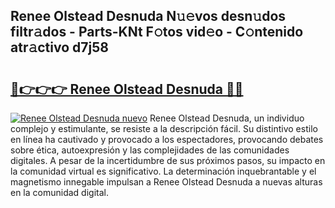 ## Renee Olstead Desnuda N𝚞𝚎vos desn𝚞dos filtr𝚊dos - Parts-KNt F𝚘tos vid𝚎o - C𝚘ntenido atr𝚊ctivo d7j58

# <h2><a href="http://mb9eag.tromn.icu/?c=Renee+Olstead+Desnuda">🔗👉👉👉 Renee Olstead Desnuda 🔗🔗</a></h2>

[![Renee Olstead Desnuda nuevo](https://i.imgur.com/pEAQMta.gif)](http://mb9eag.tromn.icu/?c=Renee+Olstead+Desnuda)
Renee Olstead Desnuda, un individuo complejo y estimulante, se resiste a la descripción fácil. Su distintivo estilo en línea ha cautivado y provocado a los espectadores, provocando debates sobre ética, autoexpresión y las complejidades de las comunidades digitales. A pesar de la incertidumbre de sus próximos pasos, su impacto en la comunidad virtual es significativo. La determinación inquebrantable y el magnetismo innegable impulsan a Renee Olstead Desnuda a nuevas alturas en la comunidad digital.
